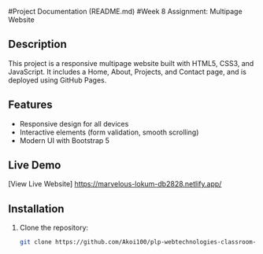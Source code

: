 #Project Documentation (README.md)
#Week 8 Assignment: Multipage Website

## Description
This project is a responsive multipage website built with HTML5, CSS3, and JavaScript. It includes a Home, About, Projects, and Contact page, and is deployed using GitHub Pages.

## Features
- Responsive design for all devices
- Interactive elements (form validation, smooth scrolling)
- Modern UI with Bootstrap 5

## Live Demo
[View Live Website]
https://marvelous-lokum-db2828.netlify.app/

## Installation
1. Clone the repository:
   ```bash
   git clone https://github.com/Akoi100/plp-webtechnologies-classroom-july2025-july-2025-final-project-and-deployment-Final-Project-and-Depl/tree/main




